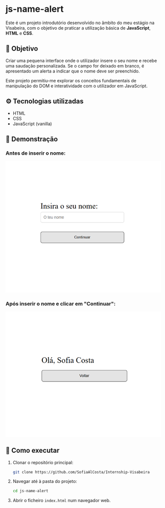 # js-name-alert

Este é um projeto introdutório desenvolvido no âmbito do meu estágio na Visabeira, com o objetivo de praticar a utilização básica de **JavaScript**, **HTML** e **CSS**.

## 🧠 Objetivo

Criar uma pequena interface onde o utilizador insere o seu nome e recebe uma saudação personalizada. Se o campo for deixado em branco, é apresentado um alerta a indicar que o nome deve ser preenchido.

Este projeto permitiu-me explorar os conceitos fundamentais de manipulação do DOM e interatividade com o utilizador em JavaScript.

## ⚙️ Tecnologias utilizadas

- HTML
- CSS
- JavaScript (vanilla)

## 📸 Demonstração

### Antes de inserir o nome:

![Formulário de nome](./screenshot-form.png)

### Após inserir o nome e clicar em "Continuar":

![Saudação ao utilizador](./screenshot-hello.png)

## 🚀 Como executar

1. Clonar o repositório principal:

   ```bash
   git clone https://github.com/SofiaAlCosta/Internship-Visabeira
   ```

2. Navegar até à pasta do projeto:

   ```bash
   cd js-name-alert
   ```

3. Abrir o ficheiro `index.html` num navegador web.
